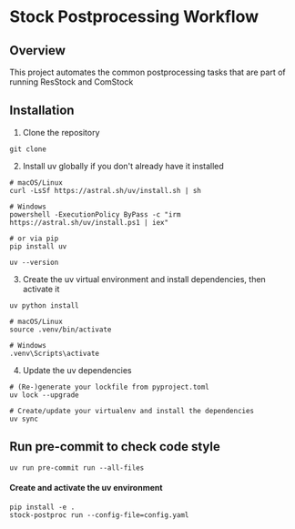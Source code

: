 # Stock Postprocessing Workflow

## Overview

This project automates the common postprocessing tasks that are part of running ResStock and ComStock

## Installation

1. Clone the repository

```shell
git clone
```

2. Install uv globally if you don't already have it installed

```shell
# macOS/Linux
curl -LsSf https://astral.sh/uv/install.sh | sh

# Windows
powershell -ExecutionPolicy ByPass -c "irm https://astral.sh/uv/install.ps1 | iex"

# or via pip
pip install uv

uv --version
```

3. Create the uv virtual environment and install dependencies, then activate it

```shell
uv python install

# macOS/Linux
source .venv/bin/activate

# Windows
.venv\Scripts\activate
```

4. Update the uv dependencies

```shell
# (Re-)generate your lockfile from pyproject.toml
uv lock --upgrade

# Create/update your virtualenv and install the dependencies
uv sync
```

## Run pre-commit to check code style

```shell
uv run pre-commit run --all-files
```

#### Create and activate the uv environment

```shell
pip install -e .
stock-postproc run --config-file=config.yaml
```
